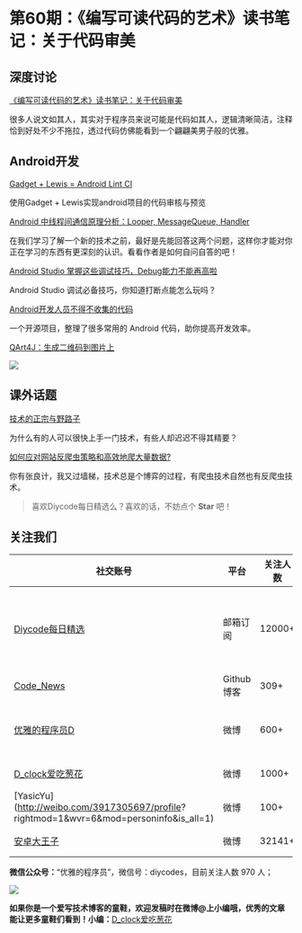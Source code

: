 # 第60期：《编写可读代码的艺术》读书笔记：关于代码审美

## 深度讨论

[《编写可读代码的艺术》读书笔记：关于代码审美 ](http://www.diycode.cc/news/840)

很多人说文如其人，其实对于程序员来说可能是代码如其人，逻辑清晰简洁，注释恰到好处不少不拖拉，透过代码仿佛能看到一个翩翩美男子般的优雅。

## Android开发

[Gadget + Lewis = Android Lint CI](http://inaka.net/blog/2016/08/04/gadget-lewis-android-lint-ci/)

使用Gadget + Lewis实现android项目的代码审核与预览

[Android 中线程间通信原理分析：Looper, MessageQueue, Handler](https://segmentfault.com/a/1190000006171396)

在我们学习了解一个新的技术之前，最好是先能回答这两个问题，这样你才能对你正在学习的东西有更深刻的认识。看看作者是如何自问自答的吧！

[Android Studio 掌握这些调试技巧，Debug能力不能再高啦](http://www.jianshu.com/p/985f788fae2c)

Android Studio 调试必备技巧，你知道打断点能怎么玩吗？

[Android开发人员不得不收集的代码](https://github.com/Blankj/AndroidUtilCode)

一个开源项目，整理了很多常用的 Android 代码，助你提高开发效率。

[QArt4J：生成二维码到图片上](https://github.com/dieforfree/qart4j)

![](https://github.com/dieforfree/qart4j/raw/master/sample-output.png)

## 课外话题

[技术的正宗与野路子](http://mp.weixin.qq.com/s?__biz=MzA4NTg1MjM0Mg==&mid=2657261357&idx=1&sn=ebb11a1623e00ca8e6ad55c9ad6b2547&scene=1&srcid=0810MsKfVt1u31peJrzQQpQb#rd)

为什么有的人可以很快上手一门技术，有些人却迟迟不得其精要？

[如何应对网站反爬虫策略和高效地爬大量数据?](https://www.zhihu.com/question/28168585)

你有张良计，我又过墙梯，技术总是个博弈的过程，有爬虫技术自然也有反爬虫技术。

> 喜欢Diycode每日精选么？喜欢的话，不妨点个 **Star** 吧！

## 关注我们

| 社交账号  |  平台  | 关注人数 | 说明 |
| -------- | -------- | -------- | -------- |
| [Diycode每日精选](http://list.qq.com/cgi-bin/qf_invite?id=d469993d2c888e971c0fbb2309c4d84256968386b126b967)|   邮箱订阅  | 12000+ | 每日分享一次Android、iOS、Swfit技术干货  |
| [Code_News](https://github.com/DiyCodes/code_news) |    Github博客  |309+ | 每日邮件推送列表  |
| [优雅的程序员D](http://weibo.com/u/5891258264) |   微博  | 600+ | 官方微博，每日分享开源信息  |
| [D_clock爱吃葱花](http://weibo.com/u/2480694892)  |   微博  | 1000+ | 日报发起人  |
|[YasicYu](http://weibo.com/3917305697/profile? rightmod=1&wvr=6&mod=personinfo&is_all=1)  |   微博  | 100+ | 日报发起人  |
|[安卓大王子](http://weibo.com/apkbus/)   |   微博  | 32141+ | 日报发起人  |



**微信公众号：**“优雅的程序员”，微信号：diycodes，目前关注人数 970 人；

![](http://upload-images.jianshu.io/upload_images/1846413-b42abfa70f909099.jpg?imageMogr2/auto-orient/strip%7CimageView2/2/w/1240)

**如果你是一个爱写技术博客的童鞋，欢迎发稿时在微博@上小编哦，优秀的文章能让更多童鞋们看到！小编：**[D_clock爱吃葱花](http://weibo.com/2480694892/profile?rightmod=1&wvr=6&mod=personinfo&is_all=1)

